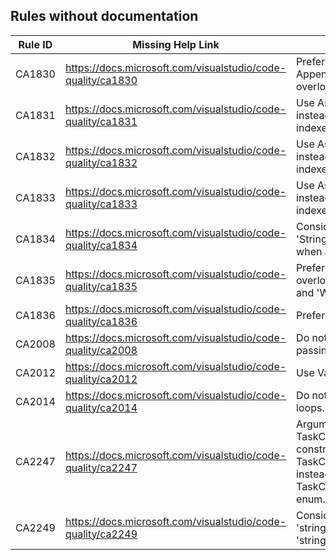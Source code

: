 ## Rules without documentation

Rule ID | Missing Help Link | Title |
--------|-------------------|-------|
CA1830 | https://docs.microsoft.com/visualstudio/code-quality/ca1830 | Prefer strongly-typed Append and Insert method overloads on StringBuilder. |
CA1831 | https://docs.microsoft.com/visualstudio/code-quality/ca1831 | Use AsSpan or AsMemory instead of Range-based indexers when appropriate |
CA1832 | https://docs.microsoft.com/visualstudio/code-quality/ca1832 | Use AsSpan or AsMemory instead of Range-based indexers when appropriate |
CA1833 | https://docs.microsoft.com/visualstudio/code-quality/ca1833 | Use AsSpan or AsMemory instead of Range-based indexers when appropriate |
CA1834 | https://docs.microsoft.com/visualstudio/code-quality/ca1834 | Consider using 'StringBuilder.Append(char)' when applicable. |
CA1835 | https://docs.microsoft.com/visualstudio/code-quality/ca1835 | Prefer the 'Memory'-based overloads for 'ReadAsync' and 'WriteAsync'. |
CA1836 | https://docs.microsoft.com/visualstudio/code-quality/ca1836 | Prefer IsEmpty over Count |
CA2008 | https://docs.microsoft.com/visualstudio/code-quality/ca2008 | Do not create tasks without passing a TaskScheduler |
CA2012 | https://docs.microsoft.com/visualstudio/code-quality/ca2012 | Use ValueTasks correctly |
CA2014 | https://docs.microsoft.com/visualstudio/code-quality/ca2014 | Do not use stackalloc in loops. |
CA2247 | https://docs.microsoft.com/visualstudio/code-quality/ca2247 | Argument passed to TaskCompletionSource constructor should be TaskCreationOptions enum instead of TaskContinuationOptions enum. |
CA2249 | https://docs.microsoft.com/visualstudio/code-quality/ca2249 | Consider using 'string.Contains' instead of 'string.IndexOf' |
